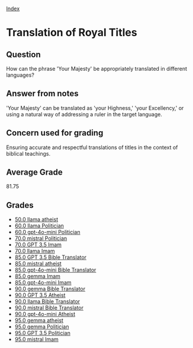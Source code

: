
[Index](../../index.md)
# Translation of Royal Titles
## Question
How can the phrase 'Your Majesty' be appropriately translated in different languages?

## Answer from notes
'Your Majesty' can be translated as 'your Highness,' 'your Excellency,' or using a natural way of addressing a ruler in the target language.

## Concern used for grading
Ensuring accurate and respectful translations of titles in the context of biblical teachings.

## Average Grade
81.75

## Grades
 * [50.0 llama atheist](../answers/llama_atheist/Translation_of_Royal_Titles.md)
 * [60.0 llama Politician](../answers/llama_Politician/Translation_of_Royal_Titles.md)
 * [60.0 gpt-4o-mini Politician](../answers/gpt-4o-mini_Politician/Translation_of_Royal_Titles.md)
 * [70.0 mistral Politician](../answers/mistral_Politician/Translation_of_Royal_Titles.md)
 * [70.0 GPT 3.5 Imam](../answers/GPT_3.5_Imam/Translation_of_Royal_Titles.md)
 * [70.0 llama Imam](../answers/llama_Imam/Translation_of_Royal_Titles.md)
 * [85.0 GPT 3.5 Bible Translator](../answers/GPT_3.5_Bible_Translator/Translation_of_Royal_Titles.md)
 * [85.0 mistral atheist](../answers/mistral_atheist/Translation_of_Royal_Titles.md)
 * [85.0 gpt-4o-mini Bible Translator](../answers/gpt-4o-mini_Bible_Translator/Translation_of_Royal_Titles.md)
 * [85.0 gemma Imam](../answers/gemma_Imam/Translation_of_Royal_Titles.md)
 * [85.0 gpt-4o-mini Imam](../answers/gpt-4o-mini_Imam/Translation_of_Royal_Titles.md)
 * [90.0 gemma Bible Translator](../answers/gemma_Bible_Translator/Translation_of_Royal_Titles.md)
 * [90.0 GPT 3.5 Atheist](../answers/GPT_3.5_Atheist/Translation_of_Royal_Titles.md)
 * [90.0 llama Bible Translator](../answers/llama_Bible_Translator/Translation_of_Royal_Titles.md)
 * [90.0 mistral Bible Translator](../answers/mistral_Bible_Translator/Translation_of_Royal_Titles.md)
 * [90.0 gpt-4o-mini Atheist](../answers/gpt-4o-mini_Atheist/Translation_of_Royal_Titles.md)
 * [95.0 gemma atheist](../answers/gemma_atheist/Translation_of_Royal_Titles.md)
 * [95.0 gemma Politician](../answers/gemma_Politician/Translation_of_Royal_Titles.md)
 * [95.0 GPT 3.5 Politician](../answers/GPT_3.5_Politician/Translation_of_Royal_Titles.md)
 * [95.0 mistral Imam](../answers/mistral_Imam/Translation_of_Royal_Titles.md)
